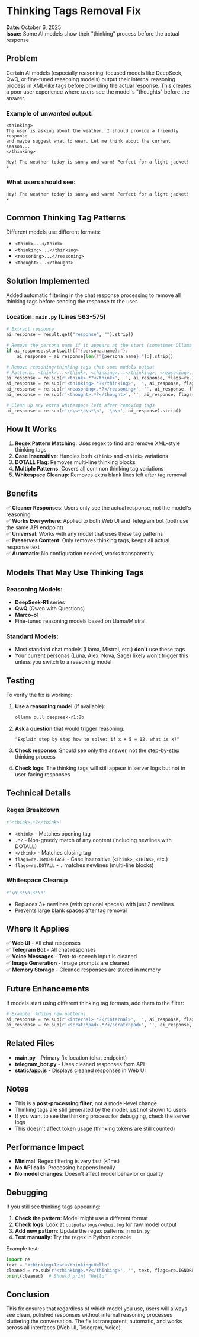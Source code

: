 # Thinking Tags Removal Fix

**Date:** October 6, 2025  
**Issue:** Some AI models show their "thinking" process before the actual response

## Problem

Certain AI models (especially reasoning-focused models like DeepSeek, QwQ, or fine-tuned reasoning models) output their internal reasoning process in XML-like tags before providing the actual response. This creates a poor user experience where users see the model's "thoughts" before the answer.

### Example of unwanted output:
```
<thinking>
The user is asking about the weather. I should provide a friendly response 
and maybe suggest what to wear. Let me think about the current season...
</thinking>

Hey! The weather today is sunny and warm! Perfect for a light jacket! ☀️
```

### What users should see:
```
Hey! The weather today is sunny and warm! Perfect for a light jacket! ☀️
```

## Common Thinking Tag Patterns

Different models use different formats:
- `<think>...</think>`
- `<thinking>...</thinking>`
- `<reasoning>...</reasoning>`
- `<thought>...</thought>`

## Solution Implemented

Added automatic filtering in the chat response processing to remove all thinking tags before sending the response to the user.

### Location: `main.py` (Lines 563-575)

```python
# Extract response
ai_response = result.get("response", "").strip()

# Remove the persona name if it appears at the start (sometimes Ollama includes it)
if ai_response.startswith(f"{persona.name}:"):
    ai_response = ai_response[len(f"{persona.name}:"):].strip()

# Remove reasoning/thinking tags that some models output
# Patterns: <think>...</think>, <thinking>...</thinking>, <reasoning>...</reasoning>
ai_response = re.sub(r'<think>.*?</think>', '', ai_response, flags=re.IGNORECASE | re.DOTALL)
ai_response = re.sub(r'<thinking>.*?</thinking>', '', ai_response, flags=re.IGNORECASE | re.DOTALL)
ai_response = re.sub(r'<reasoning>.*?</reasoning>', '', ai_response, flags=re.IGNORECASE | re.DOTALL)
ai_response = re.sub(r'<thought>.*?</thought>', '', ai_response, flags=re.IGNORECASE | re.DOTALL)

# Clean up any extra whitespace left after removing tags
ai_response = re.sub(r'\n\s*\n\s*\n', '\n\n', ai_response).strip()
```

## How It Works

1. **Regex Pattern Matching**: Uses regex to find and remove XML-style thinking tags
2. **Case Insensitive**: Handles both `<Think>` and `<think>` variations
3. **DOTALL Flag**: Removes multi-line thinking blocks
4. **Multiple Patterns**: Covers all common thinking tag variations
5. **Whitespace Cleanup**: Removes extra blank lines left after tag removal

## Benefits

✅ **Cleaner Responses**: Users only see the actual response, not the model's reasoning  
✅ **Works Everywhere**: Applied to both Web UI and Telegram bot (both use the same API endpoint)  
✅ **Universal**: Works with any model that uses these tag patterns  
✅ **Preserves Content**: Only removes thinking tags, keeps all actual response text  
✅ **Automatic**: No configuration needed, works transparently  

## Models That May Use Thinking Tags

### Reasoning Models:
- **DeepSeek-R1** series
- **QwQ** (Qwen with Questions)
- **Marco-o1** 
- Fine-tuned reasoning models based on Llama/Mistral

### Standard Models:
- Most standard chat models (Llama, Mistral, etc.) **don't** use these tags
- Your current personas (Luna, Alex, Nova, Sage) likely won't trigger this unless you switch to a reasoning model

## Testing

To verify the fix is working:

1. **Use a reasoning model** (if available):
   ```bash
   ollama pull deepseek-r1:8b
   ```

2. **Ask a question** that would trigger reasoning:
   ```
   "Explain step by step how to solve: if x + 5 = 12, what is x?"
   ```

3. **Check response**: Should see only the answer, not the step-by-step thinking process

4. **Check logs**: The thinking tags will still appear in server logs but not in user-facing responses

## Technical Details

### Regex Breakdown

```python
r'<think>.*?</think>'
```
- `<think>` - Matches opening tag
- `.*?` - Non-greedy match of any content (including newlines with DOTALL)
- `</think>` - Matches closing tag
- `flags=re.IGNORECASE` - Case insensitive (`<Think>`, `<THINK>`, etc.)
- `flags=re.DOTALL` - `.` matches newlines (multi-line blocks)

### Whitespace Cleanup

```python
r'\n\s*\n\s*\n'
```
- Replaces 3+ newlines (with optional spaces) with just 2 newlines
- Prevents large blank spaces after tag removal

## Where It Applies

✅ **Web UI** - All chat responses  
✅ **Telegram Bot** - All chat responses  
✅ **Voice Messages** - Text-to-speech input is cleaned  
✅ **Image Generation** - Image prompts are cleaned  
✅ **Memory Storage** - Cleaned responses are stored in memory  

## Future Enhancements

If models start using different thinking tag formats, add them to the filter:

```python
# Example: Adding new patterns
ai_response = re.sub(r'<internal>.*?</internal>', '', ai_response, flags=re.IGNORECASE | re.DOTALL)
ai_response = re.sub(r'<scratchpad>.*?</scratchpad>', '', ai_response, flags=re.IGNORECASE | re.DOTALL)
```

## Related Files

- **main.py** - Primary fix location (chat endpoint)
- **telegram_bot.py** - Uses cleaned responses from API
- **static/app.js** - Displays cleaned responses in Web UI

## Notes

- This is a **post-processing filter**, not a model-level change
- Thinking tags are still generated by the model, just not shown to users
- If you want to see the thinking process for debugging, check the server logs
- This doesn't affect token usage (thinking tokens are still counted)

## Performance Impact

- **Minimal**: Regex filtering is very fast (<1ms)
- **No API calls**: Processing happens locally
- **No model changes**: Doesn't affect model behavior or quality

## Debugging

If you still see thinking tags appearing:

1. **Check the pattern**: Model might use a different format
2. **Check logs**: Look at `outputs/logs/webui.log` for raw model output
3. **Add new pattern**: Update the regex patterns in `main.py`
4. **Test manually**: Try the regex in Python console

Example test:
```python
import re
text = "<thinking>Test</thinking>Hello"
cleaned = re.sub(r'<thinking>.*?</thinking>', '', text, flags=re.IGNORECASE | re.DOTALL)
print(cleaned)  # Should print "Hello"
```

## Conclusion

This fix ensures that regardless of which model you use, users will always see clean, polished responses without internal reasoning processes cluttering the conversation. The fix is transparent, automatic, and works across all interfaces (Web UI, Telegram, Voice).
